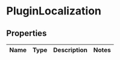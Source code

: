 
# PluginLocalization

## Properties
Name | Type | Description | Notes
------------ | ------------- | ------------- | -------------



